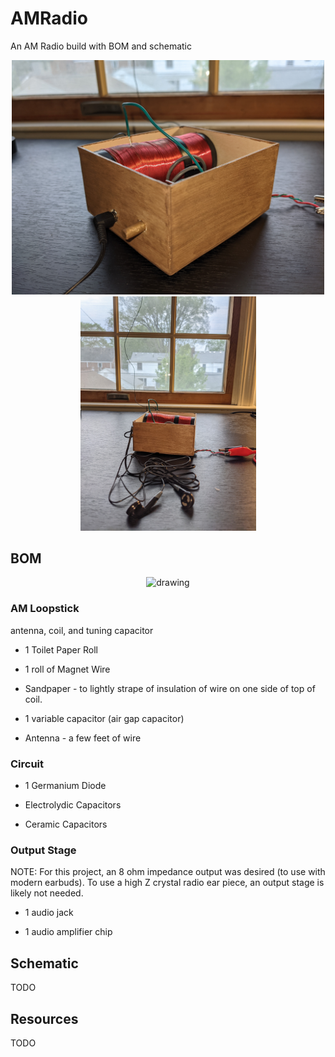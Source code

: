 # AMRadio
An AM Radio build with BOM and schematic
<p align="center">
 <img src="https://github.com/estods3/AMRadio/blob/main/radioisometric.jpg" alt="drawing" width="500"/>
 <img src="https://github.com/estods3/AMRadio/blob/main/radiowithearbuds.jpg" alt="drawing" width="281"/>
</p>

## BOM

<p align="center">
 <img src="https://github.com/estods3/AMRadio/blob/main/radiotopdown.jpg" alt="drawing" width="500"/>
</p>

### AM Loopstick 

antenna, coil, and tuning capacitor

* 1 Toilet Paper Roll

* 1 roll of Magnet Wire

* Sandpaper - to lightly strape of insulation of wire on one side of top of coil.

* 1 variable capacitor (air gap capacitor)

* Antenna - a few feet of wire

### Circuit
* 1 Germanium Diode

* Electrolydic Capacitors

* Ceramic Capacitors

### Output Stage
NOTE: For this project, an 8 ohm impedance output was desired (to use with modern earbuds). To use a high Z crystal radio ear piece, an output stage is likely not needed.
* 1 audio jack

* 1 audio amplifier chip

## Schematic
TODO


## Resources
TODO
